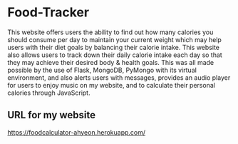 # Food-Tracker
This website offers users the ability to find out how many calories you should consume per day to maintain your current weight which may help users with their diet goals by balancing their calorie intake. This website also allows users to track down their daily calorie intake each day so that they may achieve their desired body & health goals. This was all made possible by the use of Flask, MongoDB, PyMongo with its virtual environment, and also alerts users with messages, provides an audio player for users to enjoy music on my website, and to calculate their personal calories through JavaScript.

## URL for my website
https://foodcalculator-ahyeon.herokuapp.com/

